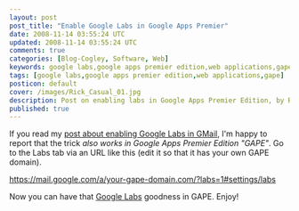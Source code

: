 ```yaml
---           
layout: post
post_title: "Enable Google Labs in Google Apps Premier"
date: 2008-11-14 03:55:24 UTC
updated: 2008-11-14 03:55:24 UTC
comments: true
categories: [Blog-Cogley, Software, Web]
keywords: google labs,google apps premier edition,web applications,gape
tags: [google labs,google apps premier edition,web applications,gape]
posticon: default
cover: /images/Rick_Casual_01.jpg
description: Post on enabling labs in Google Apps Premier Edition, by Rick Cogley. 
published: true
---
```

 

If you read my [post about enabling Google Labs in GMail](http://rick.cogley.info/blog/index.php?id=6971573604173705225), I'm happy to report that the trick _also works in Google Apps Premier Edition "GAPE"_. Go to the Labs tab via an URL like this (edit it so that it has your own GAPE domain). 


https://mail.google.com/a/your-gape-domain.com/?labs=1#settings/labs


Now you can have that [Google Labs](http://labs.google.com/) goodness in GAPE. Enjoy! 




